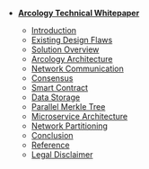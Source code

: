 <!-- docs/_sidebar.md -->

* **[Arcology Technical Whitepaper](./)** 
  
  * [Introduction](./introduction.md)
  * [Existing Design Flaws](./design-flaws.md)
  * [Solution Overview](./solution-overview.md.md)
  * [Arcology Architecture](./arcology-architecture.md)
  * [Network Communication](./network-communication.md)
  * [Consensus](./Consensus.md)
  * [Smart Contract](./smart-contract.md)
  * [Data Storage](./data-storage.md)
  * [Parallel Merkle Tree](./parallel-merkle-tree.md)
  * [Microservice Architecture](./microservice-architecture.md)
  * [Network Partitioning](./network-partitioning.md)
  * [Conclusion](./conclusion.md)
  * [Reference](./references.md)
  * [Legal Disclaimer](./legal-disclaimer.md)
